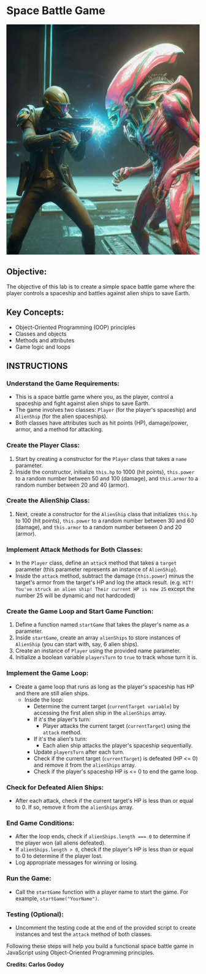 # Space Battle Game

<img src="./assets/alien-battle.jpg" width="600" height="600">

## Objective:

The objective of this lab is to create a simple space battle game where the player controls a spaceship and battles against alien ships to save Earth.

## Key Concepts:

- Object-Oriented Programming (OOP) principles
- Classes and objects
- Methods and attributes
- Game logic and loops

## INSTRUCTIONS

### Understand the Game Requirements:

- This is a space battle game where you, as the player, control a spaceship and fight against alien ships to save Earth.
- The game involves two classes: `Player` (for the player's spaceship) and `AlienShip` (for the alien spaceships).
- Both classes have attributes such as hit points (HP), damage/power, armor, and a method for attacking.

### Create the Player Class:

1. Start by creating a constructor for the `Player` class that takes a `name` parameter.
2. Inside the constructor, initialize `this.hp` to 1000 (hit points), `this.power` to a random number between 50 and 100 (damage), and `this.armor` to a random number between 20 and 40 (armor).

### Create the AlienShip Class:

1. Next, create a constructor for the `AlienShip` class that initializes `this.hp` to 100 (hit points), `this.power` to a random number between 30 and 60 (damage), and `this.armor` to a random number between 0 and 20 (armor).

### Implement Attack Methods for Both Classes:

- In the `Player` class, define an `attack` method that takes a `target` parameter (this parameter represents an instance of `AlienShip`).
- Inside the `attack` method, subtract the damage (`this.power`) minus the target's armor from the target's HP and log the attack result.
  (e.g. `HIT! You've struck an alien ship! Their current HP is now 25` except the number 25 will be dynamic and not hardcoded)

### Create the Game Loop and Start Game Function:

1. Define a function named `startGame` that takes the player's name as a parameter.
2. Inside `startGame`, create an array `alienShips` to store instances of `AlienShip` (you can start with, say, 6 alien ships).
3. Create an instance of `Player` using the provided name parameter.
4. Initialize a boolean variable `playersTurn` to `true` to track whose turn it is.

### Implement the Game Loop:

- Create a game loop that runs as long as the player's spaceship has HP and there are still alien ships.
  - Inside the loop:
    - Determine the current target (`currentTarget variable`) by accessing the first alien ship in the `alienShips` array.
    - If it's the player's turn:
      - Player attacks the current target (`currentTarget`) using the `attack` method.
    - If it's the alien's turn:
      - Each alien ship attacks the player's spaceship sequentially.
    - Update `playersTurn` after each turn.
    - Check if the current target (`currentTarget`) is defeated (HP <= 0) and remove it from the `alienShips` array.
    - Check if the player's spaceship HP is <= 0 to end the game loop.

### Check for Defeated Alien Ships:

- After each attack, check if the current target's HP is less than or equal to 0. If so, remove it from the `alienShips` array.

### End Game Conditions:

- After the loop ends, check if `alienShips.length === 0` to determine if the player won (all aliens defeated).
- If `alienShips.length > 0`, check if the player's HP is less than or equal to 0 to determine if the player lost.
- Log appropriate messages for winning or losing.

### Run the Game:

- Call the `startGame` function with a player name to start the game. For example, `startGame("YourName")`.

### Testing (Optional):

- Uncomment the testing code at the end of the provided script to create instances and test the `attack` method of both classes.

Following these steps will help you build a functional space battle game in JavaScript using Object-Oriented Programming principles.

**Credits: Carlos Godoy**
